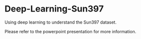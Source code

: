 # Deep-Learning-Sun397
Using deep learning to understand the Sun397 dataset. 

Please refer to the powerpoint presentation for more information.
